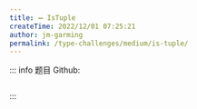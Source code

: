 ```yaml
---
title: ➖ IsTuple
createTime: 2022/12/01 07:25:21
author: jm-garming
permalink: /type-challenges/medium/is-tuple/
---
```


::: info 题目
Github: []()

```ts

```

:::
